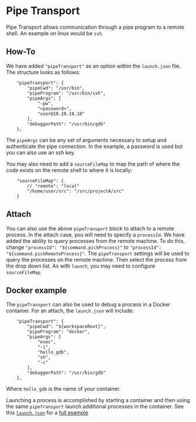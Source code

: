 # Pipe Transport
Pipe Transport allows communication through a pipe program to a remote shell. An example on linux would be `ssh`.

## How-To
We have added `"pipeTransport"` as an option within the `launch.json` file. The structure looks as follows:
```
    "pipeTransport": {
        "pipeCwd": "/usr/bin",
        "pipeProgram": "/usr/bin/ssh",
        "pipeArgs": [
            "-pw",
            "<password>",
            "user@10.10.10.10"
        ],
        "debuggerPath": "/usr/bin/gdb"
    },
```
The `pipeArgs` can be any set of arguments necessary to setup and authenticate the pipe connection. In the example, a password is used but you can also use an ssh key.

You may also need to add a `sourceFileMap` to map the path of where the code exists on the remote shell to where it is locally:
```
    "sourceFileMap": {
        // "remote": "local"
        "/home/user/src": "/src/projectA/src"
    }
```

## Attach
You can also use the above `pipeTransport` block to attach to a remote process. In the attach case, you will need to specify a `processId`. We have added the ability to query processes from the remote machine. To do this, change `"processId": "${command.pickProcess}"` to `"processId": "${command.pickRemoteProcess}"`. The `pipeTransport` settings will be used to query the processes on the remote machine. Then select the process from the drop down list. As with `launch`, you may need to configure `sourceFileMap`. 

## Docker example

The `pipeTransport` can also be used to debug a process in a Docker container. For an attach, the `launch.json` will include:

```
    "pipeTransport": {
        "pipeCwd": "${workspaceRoot}",
        "pipeProgram": "docker",
        "pipeArgs": [
            "exec", 
            "-i", 
            "hello_gdb", 
            "sh",
            "-c"
        ],
        "debuggerPath": "/usr/bin/gdb"
    },
```

Where `hello_gdb` is the name of your container.

Launching a process is accomplished by starting a container and then using the same `pipeTransport` launch additional processes in the container. See this [`launch.json`](https://github.com/andyneff/hello-world-gdb/blob/master/.vscode/launch.json) for a [full example](https://github.com/andyneff/hello-world-gdb/)
